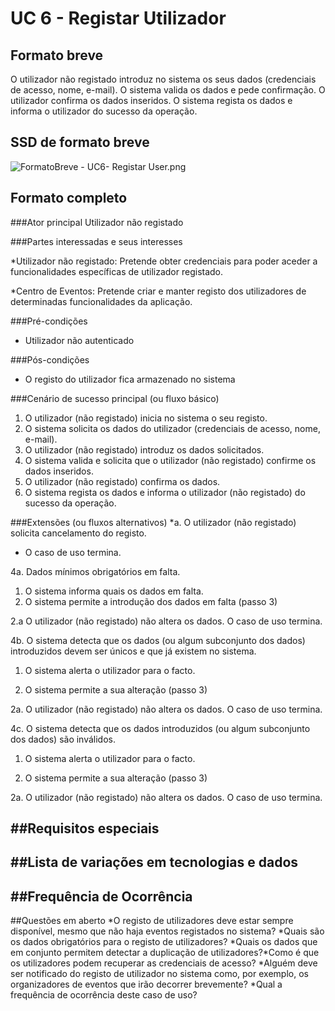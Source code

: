 # UC 6 - Registar Utilizador

##	Formato breve
O utilizador não registado introduz no sistema os seus dados (credenciais de acesso, nome, e-mail). O sistema valida os dados e pede confirmação. O utilizador confirma os dados inseridos. O sistema regista os dados e informa o utilizador do sucesso da operação.

##	SSD de formato breve
![FormatoBreve - UC6- Registar User.png](https://bitbucket.org/repo/goXzaB/images/1646878886-FormatoBreve%20-%20UC6-%20Registar%20User.png)
 
##	Formato completo

###Ator principal
Utilizador não registado

###Partes interessadas e seus interesses

*Utilizador não registado: Pretende obter credenciais para poder aceder a funcionalidades específicas de utilizador registado.

*Centro de Eventos: Pretende criar e manter registo dos utilizadores de determinadas funcionalidades da aplicação.

###Pré-condições
* Utilizador não autenticado

###Pós-condições
* O registo do utilizador fica armazenado no sistema

###Cenário de sucesso principal (ou fluxo básico)
1. O utilizador (não registado) inicia no sistema o seu registo.
2. O sistema solicita os dados do utilizador (credenciais de acesso, nome, e-mail).
3. O utilizador (não registado) introduz os dados solicitados.
4. O sistema valida e solicita que o utilizador (não registado) confirme os dados inseridos.
5. O utilizador (não registado) confirma os dados.
6. O sistema regista os dados e informa o utilizador (não registado) do sucesso da operação.


###Extensões (ou fluxos alternativos)
*a. O utilizador (não registado) solicita cancelamento do registo.

   * O caso de uso termina.

4a. Dados mínimos obrigatórios em falta.

1. O sistema informa quais os dados em falta.
2. O sistema permite a introdução dos dados em falta (passo 3)

2.a O utilizador (não registado) não altera os dados. O caso de uso termina.

4b. O sistema detecta que os dados (ou algum subconjunto dos dados) introduzidos devem ser únicos e que já existem no sistema.

1. O sistema alerta o utilizador para o facto.

2. O sistema permite a sua alteração (passo 3)

2a. O utilizador (não registado) não altera os dados. O caso de uso termina.

4c. O sistema detecta que os dados introduzidos (ou algum subconjunto dos dados) são inválidos.

1. O sistema alerta o utilizador para o facto.

2. O sistema permite a sua alteração (passo 3)

2a. O utilizador (não registado) não altera os dados. O caso de uso termina.


##Requisitos especiais
- 

##Lista de variações em tecnologias e dados
-

##Frequência de Ocorrência
-

##Questões em aberto
*O registo de utilizadores deve estar sempre disponível, mesmo que não haja eventos registados no sistema?
*Quais são os dados obrigatórios para o registo de utilizadores?
*Quais os dados que em conjunto permitem detectar a duplicação de utilizadores?*Como é que os utilizadores podem recuperar as credenciais de acesso?
*Alguém deve ser notificado do registo de utilizador no sistema como, por exemplo, os organizadores de eventos que irão decorrer brevemente?
*Qual a frequência de ocorrência deste caso de uso?